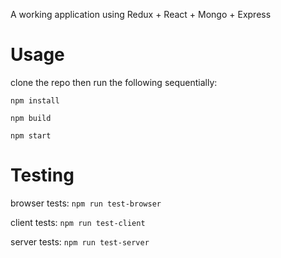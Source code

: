 A working application using Redux + React + Mongo + Express

# Usage
clone the repo then run the following sequentially:

```npm install```

```npm build```

```npm start```

# Testing
browser tests: ```npm run test-browser```

client tests: ```npm run test-client```

server tests: ```npm run test-server```